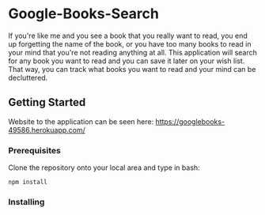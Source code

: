 # Google-Books-Search
If you're like me and you see a book that you really want to read, you end up forgetting the name of the book, or you have too many books to read in your mind that you're not reading anything at all. This application will search for any book you want to read and you can save it later on your wish list. That way, you can track what books you want to read and your mind can be decluttered.

## Getting Started

Website to the application can be seen here: https://googlebooks-49586.herokuapp.com/

### Prerequisites

Clone the repository onto your local area and type in bash:
```
npm install
```

### Installing
